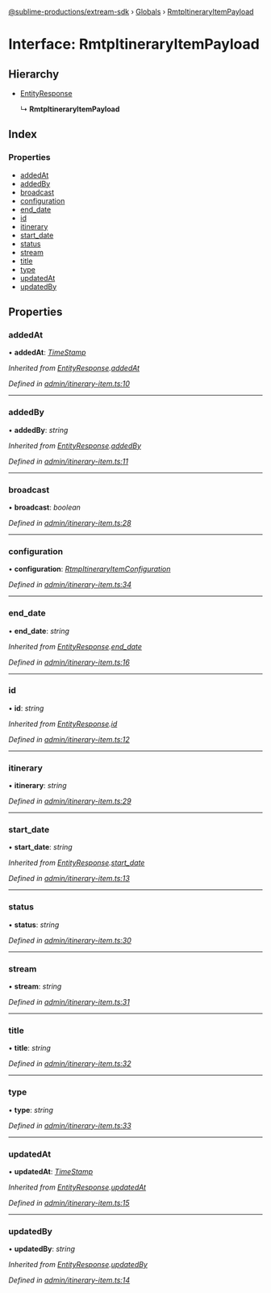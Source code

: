 [@sublime-productions/extream-sdk](../README.md) › [Globals](../globals.md) › [RmtpItineraryItemPayload](rmtpitineraryitempayload.md)

# Interface: RmtpItineraryItemPayload

## Hierarchy

* [EntityResponse](entityresponse.md)

  ↳ **RmtpItineraryItemPayload**

## Index

### Properties

* [addedAt](rmtpitineraryitempayload.md#addedat)
* [addedBy](rmtpitineraryitempayload.md#addedby)
* [broadcast](rmtpitineraryitempayload.md#broadcast)
* [configuration](rmtpitineraryitempayload.md#configuration)
* [end_date](rmtpitineraryitempayload.md#end_date)
* [id](rmtpitineraryitempayload.md#id)
* [itinerary](rmtpitineraryitempayload.md#itinerary)
* [start_date](rmtpitineraryitempayload.md#start_date)
* [status](rmtpitineraryitempayload.md#status)
* [stream](rmtpitineraryitempayload.md#stream)
* [title](rmtpitineraryitempayload.md#title)
* [type](rmtpitineraryitempayload.md#type)
* [updatedAt](rmtpitineraryitempayload.md#updatedat)
* [updatedBy](rmtpitineraryitempayload.md#updatedby)

## Properties

###  addedAt

• **addedAt**: *[TimeStamp](timestamp.md)*

*Inherited from [EntityResponse](entityresponse.md).[addedAt](entityresponse.md#addedat)*

*Defined in [admin/itinerary-item.ts:10](https://github.com/Extream-SaaS/ex-sdk/blob/fa826ae/src/admin/itinerary-item.ts#L10)*

___

###  addedBy

• **addedBy**: *string*

*Inherited from [EntityResponse](entityresponse.md).[addedBy](entityresponse.md#addedby)*

*Defined in [admin/itinerary-item.ts:11](https://github.com/Extream-SaaS/ex-sdk/blob/fa826ae/src/admin/itinerary-item.ts#L11)*

___

###  broadcast

• **broadcast**: *boolean*

*Defined in [admin/itinerary-item.ts:28](https://github.com/Extream-SaaS/ex-sdk/blob/fa826ae/src/admin/itinerary-item.ts#L28)*

___

###  configuration

• **configuration**: *[RtmpItineraryItemConfiguration](rtmpitineraryitemconfiguration.md)*

*Defined in [admin/itinerary-item.ts:34](https://github.com/Extream-SaaS/ex-sdk/blob/fa826ae/src/admin/itinerary-item.ts#L34)*

___

###  end_date

• **end_date**: *string*

*Inherited from [EntityResponse](entityresponse.md).[end_date](entityresponse.md#end_date)*

*Defined in [admin/itinerary-item.ts:16](https://github.com/Extream-SaaS/ex-sdk/blob/fa826ae/src/admin/itinerary-item.ts#L16)*

___

###  id

• **id**: *string*

*Inherited from [EntityResponse](entityresponse.md).[id](entityresponse.md#id)*

*Defined in [admin/itinerary-item.ts:12](https://github.com/Extream-SaaS/ex-sdk/blob/fa826ae/src/admin/itinerary-item.ts#L12)*

___

###  itinerary

• **itinerary**: *string*

*Defined in [admin/itinerary-item.ts:29](https://github.com/Extream-SaaS/ex-sdk/blob/fa826ae/src/admin/itinerary-item.ts#L29)*

___

###  start_date

• **start_date**: *string*

*Inherited from [EntityResponse](entityresponse.md).[start_date](entityresponse.md#start_date)*

*Defined in [admin/itinerary-item.ts:13](https://github.com/Extream-SaaS/ex-sdk/blob/fa826ae/src/admin/itinerary-item.ts#L13)*

___

###  status

• **status**: *string*

*Defined in [admin/itinerary-item.ts:30](https://github.com/Extream-SaaS/ex-sdk/blob/fa826ae/src/admin/itinerary-item.ts#L30)*

___

###  stream

• **stream**: *string*

*Defined in [admin/itinerary-item.ts:31](https://github.com/Extream-SaaS/ex-sdk/blob/fa826ae/src/admin/itinerary-item.ts#L31)*

___

###  title

• **title**: *string*

*Defined in [admin/itinerary-item.ts:32](https://github.com/Extream-SaaS/ex-sdk/blob/fa826ae/src/admin/itinerary-item.ts#L32)*

___

###  type

• **type**: *string*

*Defined in [admin/itinerary-item.ts:33](https://github.com/Extream-SaaS/ex-sdk/blob/fa826ae/src/admin/itinerary-item.ts#L33)*

___

###  updatedAt

• **updatedAt**: *[TimeStamp](timestamp.md)*

*Inherited from [EntityResponse](entityresponse.md).[updatedAt](entityresponse.md#updatedat)*

*Defined in [admin/itinerary-item.ts:15](https://github.com/Extream-SaaS/ex-sdk/blob/fa826ae/src/admin/itinerary-item.ts#L15)*

___

###  updatedBy

• **updatedBy**: *string*

*Inherited from [EntityResponse](entityresponse.md).[updatedBy](entityresponse.md#updatedby)*

*Defined in [admin/itinerary-item.ts:14](https://github.com/Extream-SaaS/ex-sdk/blob/fa826ae/src/admin/itinerary-item.ts#L14)*
